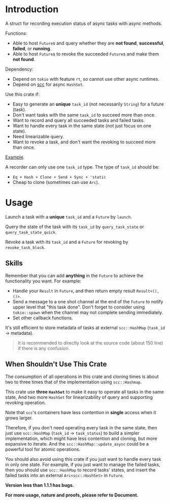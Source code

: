 # Introduction

A struct for recording execution status of async tasks with async methods.

Functions:
- Able to host `Future`s and query whether they are **not found**, **successful**, **failed**, or **running**.
- Able to host `Future`s to revoke the succeeded `Future`s and make them **not found**.

Dependency:
- Depend on `tokio` with feature `rt`, so cannot use other async runtimes.
- Depend on [scc](https://crates.io/crates/scc) for async `HashSet`.

Use this crate if:
- Easy to generate an **unique** `task_id` (not necessarily `String`) for a future (task).
- Don't want tasks with the same `task_id` to succeed more than once.
- Want to record and query all succeeded tasks and failed tasks.
- Want to handle every task in the same state (not just focus on one state).
- Need linearizable query.
- Want to revoke a task, and don't want the revoking to succeed more than once.

[Example](https://github.com/Ayana-chan/ipfs_storage_cruster/tree/master/crates/async_tasks_recorder/examples).

A recorder can only use one `task_id` type. The type of `task_id` should be:
- `Eq + Hash + Clone + Send + Sync + 'static`
- Cheap to clone (sometimes can use `Arc`).

# Usage

Launch a task with a **unique** `task_id` and a `Future` by `launch`.

Query the state of the task with its `task_id`
by `query_task_state` or `query_task_state_quick`.

Revoke a task with its `task_id` and a `Future` for revoking by `revoke_task_block`.

## Skills

Remember that you can add **anything** in the `Future` to achieve the functionality you want.
For example:
- Handle your `Result` in `Future`, and then return empty result `Result<(),()>`.
- Send a message to a one shot channel at the end of the `Future` to notify upper level that "this task done".
  Don't forget to consider using `tokio::spawn` when the channel may not complete sending immediately.
- Set other callback functions.

It's still efficient to store metadata of tasks at external `scc::HashMap` (`task_id` \-\> metadata).

> It is recommended to directly look at the source code (about 150 line) if there is any confusion.

## When Shouldn't Use This Crate

The consumption of all operations in this crate and cloning times
is about two to three times that of the implementation using `scc::Hashmap`.

This crate use **three `HashSet`** to make it easy to operate all tasks in the same state,
And two more `HashSet` for linearizability of query and supporting revoking operation.

Note that `scc`'s containers have less contention in **single** access when it grows larger.

Therefore, if you don't need operating every task in the same state,
then just use `scc::HashMap` (`task_id` \-\> `task_status`) to build a simpler implementation,
which might have less contention and cloning, but more expansive to iterate.
And the `scc::HashMap::update_async` could be a powerful tool for atomic operations.

You should also avoid using this crate if you just want to handle every task in only one state.
For example, if you just want to manage the failed tasks,
then you should use `scc::HashMap` to record tasks' states,
and insert the failed tasks into an external `Arc<scc::HashSet>` in `Future`.

**Version less than 1.1.1 has bugs.**

**For more usage, nature and proofs, please refer to Document.**

